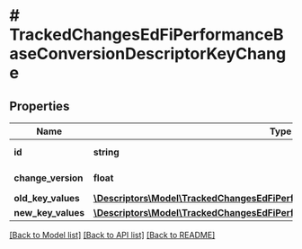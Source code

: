 # # TrackedChangesEdFiPerformanceBaseConversionDescriptorKeyChange

## Properties

Name | Type | Description | Notes
------------ | ------------- | ------------- | -------------
**id** | **string** | Resource identifier | [optional]
**change_version** | **float** | Change version | [optional]
**old_key_values** | [**\Descriptors\Model\TrackedChangesEdFiPerformanceBaseConversionDescriptorKey**](TrackedChangesEdFiPerformanceBaseConversionDescriptorKey.md) |  | [optional]
**new_key_values** | [**\Descriptors\Model\TrackedChangesEdFiPerformanceBaseConversionDescriptorKey**](TrackedChangesEdFiPerformanceBaseConversionDescriptorKey.md) |  | [optional]

[[Back to Model list]](../../README.md#models) [[Back to API list]](../../README.md#endpoints) [[Back to README]](../../README.md)

